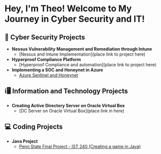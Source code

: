 <h1>Hey, I'm Theo! Welcome to My Journey in Cyber Security and IT! </a></h1>

<h2>🔐 Cyber Security Projects </h2>

- <b>Nessus Vulnerability Management and Remediation through Intune</b>
  - [Nessus and Intune Implementation](place link to project here)
- <b>Hyperproof Compliance Platform</b>
  - [Hyperproof Compliance and automation](place link to project here)
- <b>Implementing a SOC and Honeynet in Azure</b>
  - [Azure Sentinel and Honeynet](https://github.com/Denwawa/AzureSentinel)
 
<h2>ℹ️🖥️ Information and Technology Projects </h2>

- <b>Creating Active Directory Server on Oracle Virtual Box</b>
  - [DC Server on Oracle Virtual Box](place link in here)

<h2>💻 Coding Projects </h2>

- <b>Java Project</b>
  - [Penn State Final Project - IST 240 (Creating a game in Java)](https://github.com/Denwawa/Group5-Final-Project)
